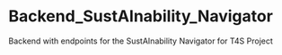 # Backend_SustAInability_Navigator
Backend with endpoints for the SustAInability Navigator for T4S Project

